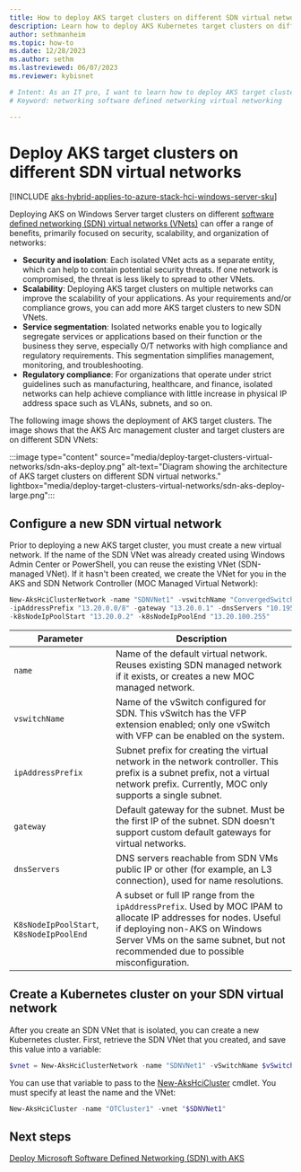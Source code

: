 ```yaml
---
title: How to deploy AKS target clusters on different SDN virtual networks
description: Learn how to deploy AKS Kubernetes target clusters on different software defined networking (SDN) virtual networks.
author: sethmanheim
ms.topic: how-to
ms.date: 12/28/2023
ms.author: sethm 
ms.lastreviewed: 06/07/2023
ms.reviewer: kybisnet

# Intent: As an IT pro, I want to learn how to deploy AKS target clusters on different SDN virtual networks.
# Keyword: networking software defined networking virtual networking

---
```


# Deploy AKS target clusters on different SDN virtual networks

[!INCLUDE [aks-hybrid-applies-to-azure-stack-hci-windows-server-sku](includes/aks-hci-applies-to-skus/aks-hybrid-applies-to-azure-stack-hci-windows-server-sku.md)]

Deploying AKS on Windows Server target clusters on different [software defined networking (SDN) virtual networks (VNets)](software-defined-networking.md) can offer a range of benefits, primarily focused on security, scalability, and organization of networks:

- **Security and isolation**: Each isolated VNet acts as a separate entity, which can help to contain potential security threats. If one network is compromised, the threat is less likely to spread to other VNets.
- **Scalability**: Deploying AKS target clusters on multiple networks can improve the scalability of your applications. As your requirements and/or compliance grows, you can add more AKS target clusters to new SDN VNets.
- **Service segmentation**: Isolated networks enable you to logically segregate services or applications based on their function or the business they serve, especially O/T networks with high compliance and regulatory requirements. This segmentation simplifies management, monitoring, and troubleshooting.
- **Regulatory compliance**: For organizations that operate under strict guidelines such as manufacturing, healthcare, and finance, isolated networks can help achieve compliance with little increase in physical IP address space such as VLANs, subnets, and so on.

The following image shows the deployment of AKS target clusters. The image shows that the AKS Arc management cluster and target clusters are on different SDN VNets:

:::image type="content" source="media/deploy-target-clusters-virtual-networks/sdn-aks-deploy.png" alt-text="Diagram showing the architecture of AKS target clusters on different SDN virtual networks." lightbox="media/deploy-target-clusters-virtual-networks/sdn-aks-deploy-large.png":::

## Configure a new SDN virtual network

Prior to deploying a new AKS target cluster, you must create a new virtual network. If the name of the SDN VNet was already created using Windows Admin Center or PowerShell, you can reuse the existing VNet (SDN-managed VNet). If it hasn't been created, we create the VNet for you in the AKS and SDN Network Controller (MOC Managed Virtual Network):

```powershell
New-AksHciClusterNetwork -name "SDNVNet1" -vswitchName "ConvergedSwitch(hci)" ` 
-ipAddressPrefix "13.20.0.0/8" -gateway "13.20.0.1" -dnsServers "10.195.95.223"  ` 
-k8sNodeIpPoolStart "13.20.0.2" -k8sNodeIpPoolEnd "13.20.100.255"
```

|       Parameter                          |     Description                                                                                                                                                                                                           |
|------------------------------------------|---------------------------------------------------------------------------------------------------------------------------------------------------------------------------------------------------------------------------|
|     `name`                                 |   Name of the default virtual network. Reuses existing SDN managed network if it exists, or creates a new MOC managed network.                                                                                                |
|     `vswitchName`                         |   Name of the vSwitch configured for SDN. This vSwitch has the VFP extension enabled; only one vSwitch with VFP can be enabled on the system.                                                                           |
|     `ipAddressPrefix`                      |   Subnet prefix for creating the virtual network in the network controller. This prefix is a subnet prefix, not a virtual network prefix. Currently, MOC only supports a single subnet.                                           |
|     `gateway`                              |   Default gateway for the subnet. Must be the first IP of the subnet. SDN doesn't support custom default gateways for virtual networks.                                                                                  |
|     `dnsServers`                           |   DNS servers reachable from SDN VMs public IP or other (for example, an L3 connection), used for name resolutions.                                                                                                              |
|     `K8sNodeIpPoolStart`, `K8sNodeIpPoolEnd`  |   A subset or full IP range from the `ipAddressPrefix`. Used by MOC IPAM to allocate IP addresses for nodes. Useful if deploying non-AKS on Windows Server VMs on the same subnet, but not recommended due to possible misconfiguration.  |

## Create a Kubernetes cluster on your SDN virtual network

After you create an SDN VNet that is isolated, you can create a new Kubernetes cluster. First, retrieve the SDN VNet that you created, and save this value into a variable:

```powershell
$vnet = New-AksHciClusterNetwork -name "SDNVNet1" -vSwitchName $vSwitchName -ipAddressPrefix $ipAddressPrefix -gateway $gateway -dnsServers "192.168.60.10" -k8sNodeIpPoolStart $k8sNodeIpPoolStart -k8sNodeIpPoolEnd $k8sNodeIpPoolEnd 
```

You can use that variable to pass to the [New-AksHciCluster](reference/ps/new-akshcicluster.md) cmdlet. You must specify at least the name and the VNet:

```powershell
New-AksHciCluster -name "OTCluster1" -vnet "$SDNVNet1"
```

## Next steps

[Deploy Microsoft Software Defined Networking (SDN) with AKS](software-defined-networking.md)

